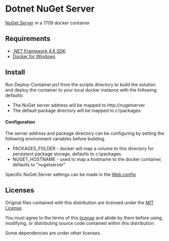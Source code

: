 # Dotnet NuGet Server

[NuGet.Server](https://github.com/NuGet/NuGet.Server) in a 1709 docker container

## Requirements

- [.NET Framework 4.6 SDK](https://www.microsoft.com/net/download/visual-studio-sdks)
- [Docker for Windows](https://docs.docker.com/docker-for-windows/install/)

## Install

Run Deploy-Container.ps1 from the scripts directory to build the solution and deploy the container to your local docker instance with the following defaults:

  - The NuGet server address will be mapped to http://nugetserver
  - The default package directory will be mapped to c:\packages.
  
#### Configuration

The server address and package directory can be configuring by setting the following environment variables before building.

- PACKAGES_FOLDER - docker will map a volume to this directory for persistent package storage, defaults to c:\packages.
- NUGET_HOSTNAME - used to map a hostname to the docker container, defaults to "nugetserver"

Specific NuGet.Server settings can be made in the [Web.config](https://github.com/blakeja/dotnet-nutget/blob/master/src/NugetServer/Web.config)

## Licenses

Original files contained with this distribution are licensed under the [MIT License](https://en.wikipedia.org/wiki/MIT_License).

You must agree to the terms of this [license](LICENSE.txt) and abide by them before using, modifying, or distributing source code contained within this distribution.

Some dependencies are under other licenses.

